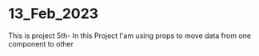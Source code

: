 # 13_Feb_2023
This is project 5th- In this Project I'am using props to move data from one component to other
